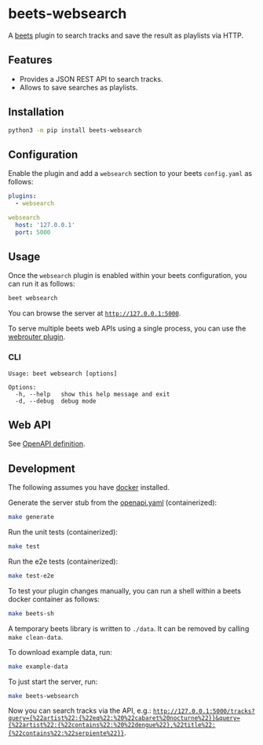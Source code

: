 # beets-websearch

A [beets](https://github.com/beetbox/beets) plugin to search tracks and save the result as playlists via HTTP.

## Features

* Provides a JSON REST API to search tracks.
* Allows to save searches as playlists.

## Installation

```sh
python3 -m pip install beets-websearch
```

## Configuration

Enable the plugin and add a `websearch` section to your beets `config.yaml` as follows:
```yaml
plugins:
  - websearch

websearch
  host: '127.0.0.1'
  port: 5000
```

## Usage

Once the `websearch` plugin is enabled within your beets configuration, you can run it as follows:
```sh
beet websearch
```

You can browse the server at [`http://127.0.0.1:5000`](http://127.0.0.1:5000).

To serve multiple beets web APIs using a single process, you can use the [webrouter plugin](https://github.com/mgoltzsche/beets-webrouter).

### CLI

```
Usage: beet websearch [options]

Options:
  -h, --help   show this help message and exit
  -d, --debug  debug mode
```

## Web API

See [OpenAPI definition](./openapi.yaml).

## Development

The following assumes you have [docker](https://docs.docker.com/engine/install/) installed.

Generate the server stub from the [openapi.yaml](./openapi.yaml) (containerized):
```sh
make generate
```

Run the unit tests (containerized):
```sh
make test
```

Run the e2e tests (containerized):
```sh
make test-e2e
```

To test your plugin changes manually, you can run a shell within a beets docker container as follows:
```sh
make beets-sh
```

A temporary beets library is written to `./data`.
It can be removed by calling `make clean-data`.

To download example data, run:
```sh
make example-data
```

To just start the server, run:
```sh
make beets-websearch
```

Now you can search tracks via the API, e.g.: [`http://127.0.0.1:5000/tracks?query={%22artist%22:{%22eq%22:%20%22cabaret%20nocturne%22}}&query={%22artist%22:{%22contains%22:%20%22dengue%22},%22title%22:{%22contains%22:%22serpiente%22}}`](http://127.0.0.1:5000/tracks?query={%22artist%22:{%22eq%22:%20%22cabaret%20nocturne%22}}&query={%22artist%22:{%22contains%22:%20%22dengue%22},%22title%22:{%22contains%22:%22serpiente%22}}).

